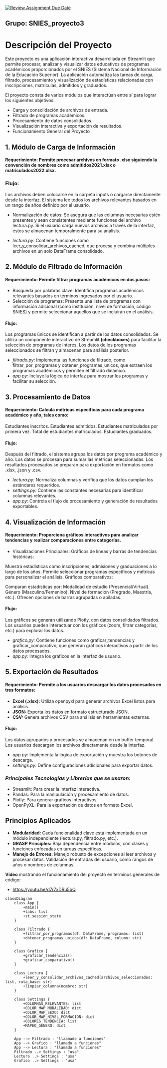 [![Review Assignment Due Date](https://classroom.github.com/assets/deadline-readme-button-22041afd0340ce965d47ae6ef1cefeee28c7c493a6346c4f15d667ab976d596c.svg)](https://classroom.github.com/a/9bKkctvo)
## Grupo: SNIES_proyecto3

# Descripción del Proyecto
Este proyecto es una aplicación interactiva desarrollada en Streamlit que permite procesar, analizar y visualizar datos educativos de programas académicos proporcionados por el SNIES (Sistema Nacional de Información de la Educación Superior). La aplicación automatiza las tareas de carga, filtrado, procesamiento y visualización de estadísticas relacionadas con inscripciones, matrículas, admitidos y graduados.

El proyecto consta de varios módulos que interactúan entre sí para lograr los siguientes objetivos:

- Carga y consolidación de archivos de entrada.
- Filtrado de programas académicos.
- Procesamiento de datos consolidados.
- Visualización interactiva y exportación de resultados.
- Funcionamiento General del Proyecto

## 1. Módulo de Carga de Información
#### Requerimiento: Permite procesar archivos en formato .xlsx siguiendo la convención de nombres como admitidos2021.xlsx o matriculados2022.xlsx.

### Flujo:

Los archivos deben colocarse en la carpeta inputs o cargarse directamente desde la interfaz.
El sistema lee todos los archivos relevantes basados en un rango de años definido por el usuario.
- Normalización de datos: Se asegura que las columnas necesarias estén presentes y sean consistentes mediante funciones del archivo lectura.py.
Si el usuario carga nuevos archivos a través de la interfaz, estos se almacenan temporalmente para su análisis.

- *lectura.py:* Contiene funciones como leer_y_consolidar_archivos_cached, que procesa y combina múltiples archivos en un solo DataFrame consolidado.

## 2. Módulo de Filtrado de Información
#### Requerimiento: Permite filtrar programas académicos en dos pasos:

- Búsqueda por palabras clave: Identifica programas académicos relevantes basados en términos ingresados por el usuario.
- Selección de programas: Presenta una lista de programas con información adicional (como institución, nivel de formación, código SNIES) y permite seleccionar aquellos que se incluirán en el análisis.
#### Flujo:

Los programas únicos se identifican a partir de los datos consolidados.
Se utiliza un componente interactivo de Streamlit **(checkboxes)** para facilitar la selección de programas de interés.
Los datos de los programas seleccionados se filtran y almacenan para análisis posterior.

- *filtrado.py:* Implementa las funciones de filtrado, como filtrar_por_programas y obtener_programas_unicos, que extraen los programas académicos y permiten el filtrado dinámico.
- *app.py:* Incluye la lógica de interfaz para mostrar los programas y facilitar su selección.

## 3. Procesamiento de Datos
#### Requerimiento: Calcula métricas específicas para cada programa académico y año, tales como:

Estudiantes inscritos.
Estudiantes admitidos.
Estudiantes matriculados por primera vez.
Total de estudiantes matriculados.
Estudiantes graduados.
#### Flujo:

Después del filtrado, el sistema agrupa los datos por programa académico y año.
Los datos se procesan para sumar las métricas seleccionadas.
Los resultados procesados se preparan para exportación en formatos como .xlsx, .json y .csv.

- *lectura.py:* Normaliza columnas y verifica que los datos cumplan los estándares requeridos.
- *settings.py:* Contiene las constantes necesarias para identificar columnas relevantes.
- *app.py:* Controla el flujo de procesamiento y generación de resultados exportables.


## 4. Visualización de Información
#### Requerimiento: Proporciona gráficos interactivos para analizar tendencias y realizar comparaciones entre categorías.
- Visualizaciones Principales:
Gráficos de líneas y barras de tendencias históricas:

Muestra estadísticas como inscripciones, admisiones y graduaciones a lo largo de los años.
Permite seleccionar programas específicos y métricas para personalizar el análisis.
Gráficos comparativos:

Comparan estadísticas por:
Modalidad de estudio (Presencial/Virtual).
Género (Masculino/Femenino).
Nivel de formación (Pregrado, Maestría, etc.).
Ofrecen opciones de barras agrupadas o apiladas.
#### Flujo:

Los gráficos se generan utilizando Plotly, con datos consolidados filtrados.
Los usuarios pueden interactuar con los gráficos (zoom, filtrar categorías, etc.) para explorar los datos.

- *grafico.py:* Contiene funciones como graficar_tendencias y graficar_comparativo, que generan gráficos interactivos a partir de los datos procesados.
- *app.py:* Integra los gráficos en la interfaz de usuario.

## 5. Exportación de Resultados
#### Requerimiento: Permite a los usuarios descargar los datos procesados en tres formatos:

- **Excel (.xlsx):** Utiliza openpyxl para generar archivos Excel listos para análisis.
- **JSON:** Exporta los datos en formato estructurado JSON.
- **CSV:** Genera archivos CSV para análisis en herramientas externas.
#### Flujo:

Los datos agrupados y procesados se almacenan en un buffer temporal.
Los usuarios descargan los archivos directamente desde la interfaz.


- *app.py:* Implementa la lógica de exportación y muestra los botones de descarga.
- *settings.py:* Define configuraciones adicionales para exportar datos.


### *Principales Tecnologías y Librerías que se usaron:*
- Streamlit: Para crear la interfaz interactiva.
- Pandas: Para la manipulación y procesamiento de datos.
- Plotly: Para generar gráficos interactivos.
- OpenPyXL: Para la exportación de datos en formato Excel.

## Principios Aplicados
- **Modularidad:** Cada funcionalidad clave está implementada en un módulo independiente (lectura.py, filtrado.py, etc.).
- **GRASP Principles:** Baja dependencia entre módulos, con clases y funciones enfocadas en tareas específicas.
- **Manejo de Errores:**
Manejo robusto de excepciones al leer archivos y procesar datos.
Validación de entradas del usuario, como rangos de años o nombres de columnas.

**Video** mostrando el funcionamiento del proyecto en terminos generales de código:
- https://youtu.be/d7r7xDRu5bQ


```mermaid
classDiagram
    class App {
        +main()
        +tabs: list
        +st.session_state
    }

    class Filtrado {
        +filtrar_por_programas(df: DataFrame, programas: list)
        +obtener_programas_unicos(df: DataFrame, column: str)
    }

    class Grafico {
        +graficar_tendencias()
        +graficar_comparativo()
    }

    class Lectura {
        +leer_y_consolidar_archivos_cached(archivos_seleccionados: list, ruta_base: str)
        +limpiar_columna(nombre: str)
    }

    class Settings {
        +COLUMNAS_RELEVANTES: list
        +COLOR_MAP_MODALIDAD: dict
        +COLOR_MAP_SEXO: dict
        +COLOR_MAP_NIVEL_FORMACION: dict
        +COLORES_TENDENCIA: list
        +MAPEO_GENERO: dict
    }

    App --> Filtrado : "llaamado a funciones"
    App --> Grafico : "llamado a funciones"
    App --> Lectura : "llamado a funciones"
    Filtrado ..> Settings : "usa"
    Lectura ..> Settings : "usa" 
    Grafico ..> Settings : "usa" 

```
